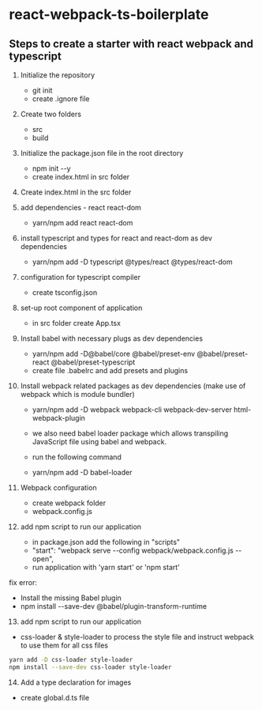 # react-webpack-ts-boilerplate

## Steps to create a starter with react webpack and typescript

1. Initialize the repository

   - git init
   - create .ignore file

2. Create two folders

   - src
   - build

3. Initialize the package.json file in the root directory

   - npm init --y
   - create index.html in src folder

4. Create index.html in the src folder

5. add dependencies - react react-dom

   - yarn/npm add react react-dom

6. install typescript and types for react and react-dom as dev dependencies

   - yarn/npm add -D typescript @types/react @types/react-dom

7. configuration for typescript compiler

   - create tsconfig.json

8. set-up root component of application

   - in src folder create App.tsx

9. Install babel with necessary plugs as dev dependencies

   - yarn/npm add -D@babel/core @babel/preset-env @babel/preset-react @babel/preset-typescript
   - create file .babelrc and add presets and plugins

10. Install webpack related packages as dev dependencies (make use of webpack which is module bundler)

    - yarn/npm add -D webpack webpack-cli webpack-dev-server html-webpack-plugin

    - we also need babel loader package which allows transpiling JavaScript file using babel and webpack.
    - run the following command
    - yarn/npm add -D babel-loader

11. Webpack configuration

    - create webpack folder
    - webpack.config.js

12. add npm script to run our application
    - in package.json add the following in "scripts"
    - "start": "webpack serve --config webpack/webpack.config.js --open",
    - run application with 'yarn start' or 'npm start'

fix error:

- Install the missing Babel plugin
- npm install --save-dev @babel/plugin-transform-runtime

13. add npm script to run our application

- css-loader & style-loader to process the style file and instruct webpack to use them for all css files

```bash
yarn add -D css-loader style-loader
npm install --save-dev css-loader style-loader
```

14. Add a type declaration for images

- create global.d.ts file
